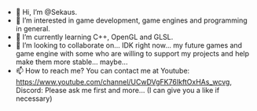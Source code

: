 - 👋 Hi, I’m @Sekaus.
- 👀 I’m interested in game development, game engines and programming in general.
- 🌱 I’m currently learning C++, OpenGL and GLSL.
- 💞️ I’m looking to collaborate on... IDK right now... my future games and game engine with some who are willing to support my projects and help make them more stable... maybe...
- 📫 How to reach me? You can contact me at Youtube: https://www.youtube.com/channel/UCwDVgFK76IkftOxHAs_wcvg, Discord: Please ask me first and more... (I can give you a like if necessary)

<!---
Sekaus/Sekaus is a ✨ special ✨ repository because its `README.md` (this file) appears on your GitHub profile.
You can click the Preview link to take a look at your changes.
--->

